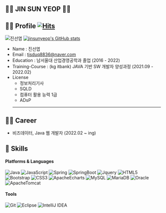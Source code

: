 ## 👨‍🎓 JIN SUN YEOP 👨‍🎓 

## 🙆‍♂️ Profile  [![Hits](https://hits.seeyoufarm.com/api/count/incr/badge.svg?url=https%3A%2F%2Fgithub.com%2Fjinsunyeop&count_bg=%23464944&title_bg=%2337A264&icon=github.svg&icon_color=%23E7E7E7&title=hits&edge_flat=false)](https://hits.seeyoufarm.com)

![진선엽](https://user-images.githubusercontent.com/85484391/214732416-07003528-4b03-4f9c-b671-aeff66e73db3.jpg) [![jinsunyeop's GitHub stats](https://github-readme-stats.vercel.app/api?username=jinsunyeop)](https://github.com/anuraghazra/github-readme-stats)


 - Name : 진선엽
 - Email : tjsduq8836@naver.com
 - Education : 남서울대 산업경영공학과 졸업 (2016 - 2022)
 - Training-Course : (kg itbank) JAVA 기반 SW 개발자 양성과정 (2021.09 - 2022.02)
 - License
	 - 정보처리기사
	 - SQLD
	 - 컴퓨터 활용 능력 1급
	 - ADsP
	 ---
## 🏃‍♂️ Career
 - 비즈데이터, Java 웹 개발자 (2022.02 ~ ing) 

	 

## 🤜 Skills
#### Platforms & Languages
![Java](https://img.shields.io/badge/Java-007396.svg?&style=for-the-badge&logo=Java&logoColor=white)   ![JavaScript](https://img.shields.io/badge/JavaScript-F7DF1E.svg?&style=for-the-badge&logo=Javascript&logoColor=white) ![Spring](https://img.shields.io/badge/Spring-6DB33F.svg?&style=for-the-badge&logo=spring&logoColor=white) ![SpringBoot](https://img.shields.io/badge/SpringBoot-6DB33F.svg?&style=for-the-badge&logo=SpringBoot&logoColor=white)
![Jquery](https://img.shields.io/badge/JQuery-0769AD.svg?&style=for-the-badge&logo=Jquery&logoColor=white) ![HTML5](https://img.shields.io/badge/HTML5-E34F26.svg?&style=for-the-badge&logo=HTML5&logoColor=white) ![Bootstrap](https://img.shields.io/badge/Bootstrap-7952B3.svg?&style=for-the-badge&logo=Bootstrap&logoColor=white) ![CSS3](https://img.shields.io/badge/CSS3-1572B6.svg?&style=for-the-badge&logo=CSS3&logoColor=white) ![ApacheEcharts](https://img.shields.io/badge/Apache%20Echarts-AA344D.svg?&style=for-the-badge&logo=ApacheEcharts&logoColor=white)
![MySQL](https://img.shields.io/badge/MySQL-4479A1.svg?&style=for-the-badge&logo=MySQL&logoColor=white) ![MariaDB](https://img.shields.io/badge/MariaDB-003545.svg?&style=for-the-badge&logo=MariaDB&logoColor=white) ![Oracle](https://img.shields.io/badge/Oracle-F80000.svg?&style=for-the-badge&logo=Oracle&logoColor=white)
 ![ApacheTomcat](https://img.shields.io/badge/Apache%20Tomcat-F8DC75.svg?&style=for-the-badge&logo=ApacheTomcat&logoColor=white)

#### Tools
![Git](https://img.shields.io/badge/Git-F05032.svg?&style=for-the-badge&logo=Git&logoColor=white) ![Eclipse](https://img.shields.io/badge/Eclipse%20IDE-2C2255.svg?&style=for-the-badge&logo=Eclipse%20IDE&logoColor=white)  ![IntelliJ IDEA](https://img.shields.io/badge/IntelliJ-000000.svg?&style=for-the-badge&logo=IntelliJIDEA&logoColor=white)
